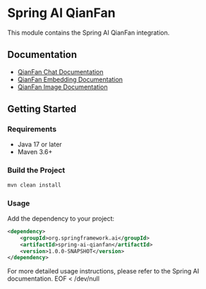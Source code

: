 # Spring AI QianFan

This module contains the Spring AI QianFan integration.

## Documentation

- [QianFan Chat Documentation](https://docs.spring.io/spring-ai/reference/api/chat/qianfan-chat.html)
- [QianFan Embedding Documentation](https://docs.spring.io/spring-ai/reference/api/embeddings/qianfan-embeddings.html)
- [QianFan Image Documentation](https://docs.spring.io/spring-ai/reference/api/image/qianfan-image.html)

## Getting Started

### Requirements

- Java 17 or later
- Maven 3.6+

### Build the Project

```bash
mvn clean install
```

### Usage

Add the dependency to your project:

```xml
<dependency>
    <groupId>org.springframework.ai</groupId>
    <artifactId>spring-ai-qianfan</artifactId>
    <version>1.0.0-SNAPSHOT</version>
</dependency>
```

For more detailed usage instructions, please refer to the Spring AI documentation.
EOF < /dev/null
